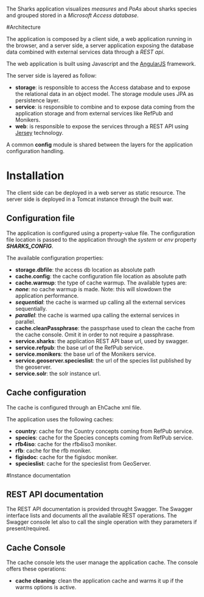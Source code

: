 The Sharks application visualizes *measures* and *PoAs* about sharks species and grouped stored in a *Microsoft Access database*.

#Architecture

The application is composed by a client side, a web application running in the browser, and a server side, 
a server application exposing the database data combined with external services data through a *REST api*.

The web application is built using Javascript and the [AngularJS](https://angularjs.org/) framework. 

The server side is layered as follow:
 - **storage**: is responsible to access the Access database and to expose the relational data in an object model. 
 The storage module uses JPA as persistence layer.
 - **service**: is responsible to combine and to expose data coming from the application storage 
 and from external services like RefPub and Monikers.
 - **web**: is responsible to expose the services through a REST API using [Jersey](https://jersey.java.net/) technology.
 
A common **config** module is shared between the layers for the application configuration handling.

# Installation
The client side can be deployed in a web server as static resource. 
The server side is deployed in a Tomcat instance through the built war.

## Configuration file
The application is configured using a property-value file.
The configuration file location is passed to the application through the *system* or *env* property _**SHARKS_CONFIG**_.
 
The available configuration properties:
 - **storage.dbfile**: the access db location as absolute path
 - **cache.config**: the cache configuration file location as absolute path
 - **cache.warmup**: the type of cache warmup. The available types are:
  - _**none**_: no cache warmup is made. Note: this will slowdown the application performance.
  - _**sequential**_: the cache is warmed up calling all the external services sequentially.
  - _**parallel**_: the cache is warmed upa calling the external services in parallel.
 - **cache.cleanPassphrase**: the passprhase used to clean the cache from the cache console. Omit it in order to not require a passphrase.
 - **service.sharks**: the application REST API base url, used by swagger.
 - **service.refpub**: the base url of the RefPub service.
 - **service.monikers**: the base url of the Monikers service.
 - **service.geoserver.specieslist**: the url of the species list published by the geoserver.
 - **service.solr**: the solr instance url.
 
## Cache configuration
The cache is configured through an EhCache xml file.
	
The application uses the following caches:
 - **country**: cache for the Country concepts coming from RefPub service.
 - **species**: cache for the Species concepts coming from RefPub service.
 - **rfb4iso**: cache for the rfb4iso3 moniker.
 - **rfb**: cache for the rfb moniker.
 - **figisdoc**: cache for the figisdoc moniker.
 - **specieslist**: cache for the specieslist from GeoServer.

#Instance documentation

## REST API documentation
The REST API documentation is provided throught Swagger. 
The Swagger interface lists and documents all the available REST operations. 
The Swagger console let also to call the single operation with they parameters if present/required.

## Cache Console
The cache console lets the user manage the application cache. The console offers these operations:
 - **cache cleaning**: clean the application cache and warms it up if the warms options is active.

